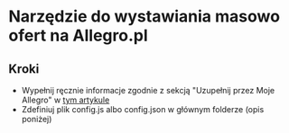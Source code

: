 # Narzędzie do wystawiania masowo ofert na Allegro.pl

## Kroki

- Wypełnij ręcznie informacje zgodnie z sekcją "Uzupełnij przez Moje Allegro" w [tym artykule](https://developer.allegro.pl/sale/)
- Zdefiniuj plik config.js albo config.json w głównym folderze (opis poniżej)

